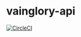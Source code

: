 # vainglory-api
[![CircleCI](https://circleci.com/gh/cbortz/vainglory-api-ruby.svg?style=shield)](https://circleci.com/gh/cbortz/vainglory-api-ruby)

